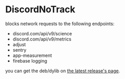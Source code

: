 # DiscordNoTrack
blocks network requests to the following endpoints:
- discord.com/api/v9/science
- discord.com/api/v9/metrics
- adjust
- sentry
- app-measurement
- firebase logging

you can get the deb/dylib on [the latest release's page](https://github.com/asdfzxcvbn/DiscordNoTrack/releases/tag/v3.0.1).